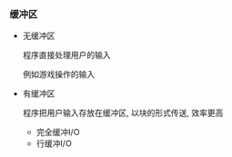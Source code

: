 ### 缓冲区

 * 无缓冲区

   程序直接处理用户的输入

   例如游戏操作的输入

 * 有缓冲区

   程序把用户输入存放在缓冲区, 以块的形式传送, 效率更高

   * 完全缓冲I/O
   * 行缓冲I/O

